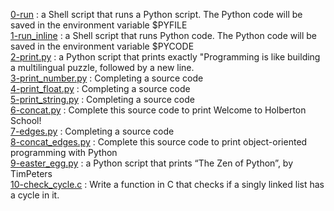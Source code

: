 [0-run](./0-run) : a Shell script that runs a Python script. The Python code will be saved in the environment variable $PYFILE <br/>
[1-run_inline](./1-run_inline) : a Shell script that runs Python code. The Python code will be saved in the environment variable $PYCODE <br/>
[2-print.py](./2-print.py) : a Python script that prints exactly "Programming is like building a multilingual puzzle, followed by a new line. <br/>
[3-print_number.py](./3-print_number.py) : Completing a source code <br/>
[4-print_float.py](./4-print_float.py) : Completing a source code <br/>
[5-print_string.py](./5-print_string.py) : Completing a source code <br/>
[6-concat.py](./6-concat.py) : Complete this source code to print Welcome to Holberton School! <br/>
[7-edges.py](./7-edges.py) : Completing a source code <br/>
[8-concat_edges.py](./8-concat_edges.py) : Complete this source code to print object-oriented programming with Python <br/>
[9-easter_egg.py](./9-easter_egg.py) : a Python script that prints “The Zen of Python”, by TimPeters <br/>
[10-check_cycle.c](./10-check_cycle.c) : Write a function in C that checks if a singly linked list has a cycle in it. <br>